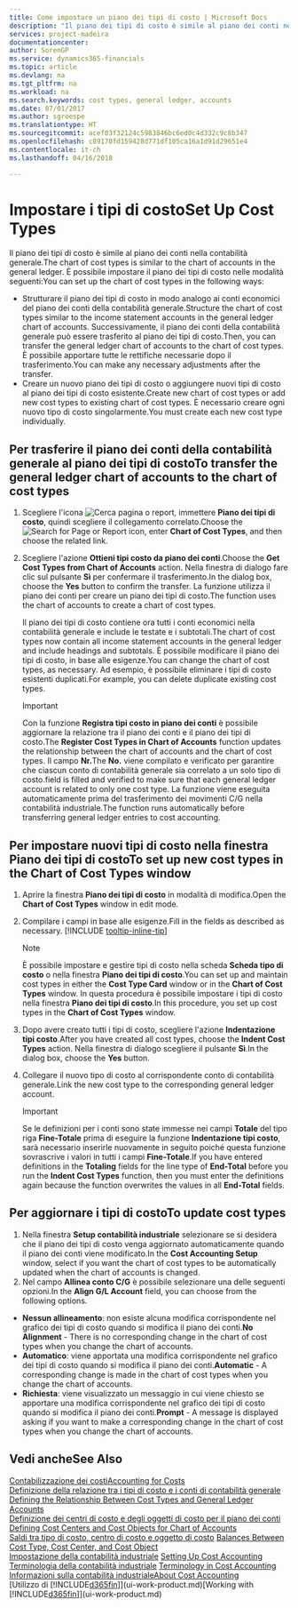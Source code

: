 ```yaml
---
title: Come impostare un piano dei tipi di costo | Microsoft Docs
description: "Il piano dei tipi di costo è simile al piano dei conti nella contabilità generale."
services: project-madeira
documentationcenter: 
author: SorenGP
ms.service: dynamics365-financials
ms.topic: article
ms.devlang: na
ms.tgt_pltfrm: na
ms.workload: na
ms.search.keywords: cost types, general ledger, accounts
ms.date: 07/01/2017
ms.author: sgroespe
ms.translationtype: HT
ms.sourcegitcommit: acef03f32124c5983846bc6ed0c4d332c9c8b347
ms.openlocfilehash: c89170fd159428d771df105ca16a1d91d29651e4
ms.contentlocale: it-ch
ms.lasthandoff: 04/16/2018

---
```

# <a name="set-up-cost-types"></a><span data-ttu-id="dfbd4-103">Impostare i tipi di costo</span><span class="sxs-lookup"><span data-stu-id="dfbd4-103">Set Up Cost Types</span></span>
<span data-ttu-id="dfbd4-104">Il piano dei tipi di costo è simile al piano dei conti nella contabilità generale.</span><span class="sxs-lookup"><span data-stu-id="dfbd4-104">The chart of cost types is similar to the chart of accounts in the general ledger.</span></span> <span data-ttu-id="dfbd4-105">È possibile impostare il piano dei tipi di costo nelle modalità seguenti:</span><span class="sxs-lookup"><span data-stu-id="dfbd4-105">You can set up the chart of cost types in the following ways:</span></span>  

-   <span data-ttu-id="dfbd4-106">Strutturare il piano dei tipi di costo in modo analogo ai conti economici del piano dei conti della contabilità generale.</span><span class="sxs-lookup"><span data-stu-id="dfbd4-106">Structure the chart of cost types similar to the income statement accounts in the general ledger chart of accounts.</span></span> <span data-ttu-id="dfbd4-107">Successivamente, il piano dei conti della contabilità generale può essere trasferito al piano dei tipi di costo.</span><span class="sxs-lookup"><span data-stu-id="dfbd4-107">Then, you can transfer the general ledger chart of accounts to the chart of cost types.</span></span> <span data-ttu-id="dfbd4-108">È possibile apportare tutte le rettifiche necessarie dopo il trasferimento.</span><span class="sxs-lookup"><span data-stu-id="dfbd4-108">You can make any necessary adjustments after the transfer.</span></span>  
-   <span data-ttu-id="dfbd4-109">Creare un nuovo piano dei tipi di costo o aggiungere nuovi tipi di costo al piano dei tipi di costo esistente.</span><span class="sxs-lookup"><span data-stu-id="dfbd4-109">Create new chart of cost types or add new cost types to existing chart of cost types.</span></span> <span data-ttu-id="dfbd4-110">È necessario creare ogni nuovo tipo di costo singolarmente.</span><span class="sxs-lookup"><span data-stu-id="dfbd4-110">You must create each new cost type individually.</span></span>  

## <a name="to-transfer-the-general-ledger-chart-of-accounts-to-the-chart-of-cost-types"></a><span data-ttu-id="dfbd4-111">Per trasferire il piano dei conti della contabilità generale al piano dei tipi di costo</span><span class="sxs-lookup"><span data-stu-id="dfbd4-111">To transfer the general ledger chart of accounts to the chart of cost types</span></span>  
1.  <span data-ttu-id="dfbd4-112">Scegliere l'icona ![Cerca pagina o report](media/ui-search/search_small.png "icona Cerca pagina o report"), immettere **Piano dei tipi di costo**, quindi scegliere il collegamento correlato.</span><span class="sxs-lookup"><span data-stu-id="dfbd4-112">Choose the ![Search for Page or Report](media/ui-search/search_small.png "Search for Page or Report icon") icon, enter **Chart of Cost Types**, and then choose the related link.</span></span>  
2.  <span data-ttu-id="dfbd4-113">Scegliere l'azione **Ottieni tipi costo da piano dei conti**.</span><span class="sxs-lookup"><span data-stu-id="dfbd4-113">Choose the **Get Cost Types from Chart of Accounts** action.</span></span> <span data-ttu-id="dfbd4-114">Nella finestra di dialogo fare clic sul pulsante **Sì** per confermare il trasferimento.</span><span class="sxs-lookup"><span data-stu-id="dfbd4-114">In the dialog box, choose the **Yes** button to confirm the transfer.</span></span> <span data-ttu-id="dfbd4-115">La funzione utilizza il piano dei conti per creare un piano dei tipi di costo.</span><span class="sxs-lookup"><span data-stu-id="dfbd4-115">The function uses the chart of accounts to create a chart of cost types.</span></span>  

    <span data-ttu-id="dfbd4-116">Il piano dei tipi di costo contiene ora tutti i conti economici nella contabilità generale e include le testate e i subtotali.</span><span class="sxs-lookup"><span data-stu-id="dfbd4-116">The chart of cost types now contain all income statement accounts in the general ledger and include headings and subtotals.</span></span> <span data-ttu-id="dfbd4-117">È possibile modificare il piano dei tipi di costo, in base alle esigenze.</span><span class="sxs-lookup"><span data-stu-id="dfbd4-117">You can change the chart of cost types, as necessary.</span></span> <span data-ttu-id="dfbd4-118">Ad esempio, è possibile eliminare i tipi di costo esistenti duplicati.</span><span class="sxs-lookup"><span data-stu-id="dfbd4-118">For example, you can delete duplicate existing cost types.</span></span>  

    > [!IMPORTANT]  
    >  <span data-ttu-id="dfbd4-119">Con la funzione **Registra tipi costo in piano dei conti** è possibile aggiornare la relazione tra il piano dei conti e il piano dei tipi di costo.</span><span class="sxs-lookup"><span data-stu-id="dfbd4-119">The **Register Cost Types in Chart of Accounts** function updates the relationship between the chart of accounts and the chart of cost types.</span></span> <span data-ttu-id="dfbd4-120">Il campo **Nr.**</span><span class="sxs-lookup"><span data-stu-id="dfbd4-120">The **No.**</span></span> <span data-ttu-id="dfbd4-121">viene compilato e verificato per garantire che ciascun conto di contabilità generale sia correlato a un solo tipo di costo.</span><span class="sxs-lookup"><span data-stu-id="dfbd4-121">field is filled and verified to make sure that each general ledger account is related to only one cost type.</span></span> <span data-ttu-id="dfbd4-122">La funzione viene eseguita automaticamente prima del trasferimento dei movimenti C/G nella contabilità industriale.</span><span class="sxs-lookup"><span data-stu-id="dfbd4-122">The function runs automatically before transferring general ledger entries to cost accounting.</span></span>  

## <a name="to-set-up-new-cost-types-in-the-chart-of-cost-types-window"></a><span data-ttu-id="dfbd4-123">Per impostare nuovi tipi di costo nella finestra Piano dei tipi di costo</span><span class="sxs-lookup"><span data-stu-id="dfbd4-123">To set up new cost types in the Chart of Cost Types window</span></span>  
1. <span data-ttu-id="dfbd4-124">Aprire la finestra **Piano dei tipi di costo** in modalità di modifica.</span><span class="sxs-lookup"><span data-stu-id="dfbd4-124">Open the **Chart of Cost Types** window in edit mode.</span></span>  
2. <span data-ttu-id="dfbd4-125">Compilare i campi in base alle esigenze.</span><span class="sxs-lookup"><span data-stu-id="dfbd4-125">Fill in the fields as described as necessary.</span></span> [!INCLUDE [tooltip-inline-tip](includes/tooltip-inline-tip_md.md)]

   > [!NOTE]  
   >  <span data-ttu-id="dfbd4-126">È possibile impostare e gestire tipi di costo nella scheda **Scheda tipo di costo** o nella finestra **Piano dei tipi di costo**.</span><span class="sxs-lookup"><span data-stu-id="dfbd4-126">You can set up and maintain cost types in either the **Cost Type Card** window or in the **Chart of Cost Types** window.</span></span> <span data-ttu-id="dfbd4-127">In questa procedura è possibile impostare i tipi di costo nella finestra  **Piano dei tipi di costo**.</span><span class="sxs-lookup"><span data-stu-id="dfbd4-127">In this procedure, you set up cost types in the **Chart of Cost Types** window.</span></span>

3. <span data-ttu-id="dfbd4-128">Dopo avere creato tutti i tipi di costo, scegliere l'azione **Indentazione tipi costo**.</span><span class="sxs-lookup"><span data-stu-id="dfbd4-128">After you have created all cost types, choose the **Indent Cost Types** action.</span></span> <span data-ttu-id="dfbd4-129">Nella finestra di dialogo scegliere il pulsante **Sì**.</span><span class="sxs-lookup"><span data-stu-id="dfbd4-129">In the dialog box, choose the **Yes** button.</span></span>  
4. <span data-ttu-id="dfbd4-130">Collegare il nuovo tipo di costo al corrispondente conto di contabilità generale.</span><span class="sxs-lookup"><span data-stu-id="dfbd4-130">Link the new cost type to the corresponding general ledger account.</span></span>  

   > [!IMPORTANT]  
   >  <span data-ttu-id="dfbd4-131">Se le definizioni per i conti sono state immesse nei campi **Totale** del tipo riga **Fine-Totale** prima di eseguire la funzione **Indentazione tipi costo**, sarà necessario inserirle nuovamente in seguito poiché questa funzione sovrascrive i valori in tutti i campi **Fine-Totale**.</span><span class="sxs-lookup"><span data-stu-id="dfbd4-131">If you have entered definitions in the **Totaling** fields for the line type of **End-Total** before you run the **Indent Cost Types** function, then you must enter the definitions again because the function overwrites the values in all **End-Total** fields.</span></span>  

## <a name="to-update-cost-types"></a><span data-ttu-id="dfbd4-132">Per aggiornare i tipi di costo</span><span class="sxs-lookup"><span data-stu-id="dfbd4-132">To update cost types</span></span>  
1.  <span data-ttu-id="dfbd4-133">Nella finestra **Setup contabilità industriale** selezionare se si desidera che il piano dei tipi di costo venga aggiornato automaticamente quando il piano dei conti viene modificato.</span><span class="sxs-lookup"><span data-stu-id="dfbd4-133">In the **Cost Accounting Setup** window, select if you want the chart of cost types to be automatically updated when the chart of accounts is changed.</span></span>  
2.  <span data-ttu-id="dfbd4-134">Nel campo **Allinea conto C/G** è possibile selezionare una delle seguenti opzioni.</span><span class="sxs-lookup"><span data-stu-id="dfbd4-134">In the **Align G/L Account** field, you can choose from the following options.</span></span>  

- <span data-ttu-id="dfbd4-135">**Nessun allineamento**: non esiste alcuna modifica corrispondente nel grafico dei tipi di costo quando si modifica il piano dei conti.</span><span class="sxs-lookup"><span data-stu-id="dfbd4-135">**No Alignment** - There is no corresponding change in the chart of cost types when you change the chart of accounts.</span></span>  
- <span data-ttu-id="dfbd4-136">**Automatico**: viene apportata una modifica corrispondente nel grafico dei tipi di costo quando si modifica il piano dei conti.</span><span class="sxs-lookup"><span data-stu-id="dfbd4-136">**Automatic** - A corresponding change is made in the chart of cost types when you change the chart of accounts.</span></span>  
- <span data-ttu-id="dfbd4-137">**Richiesta**: viene visualizzato un messaggio in cui viene chiesto se apportare una modifica corrispondente nel grafico dei tipi di costo quando si modifica il piano dei conti.</span><span class="sxs-lookup"><span data-stu-id="dfbd4-137">**Prompt** - A message is displayed asking if you want to make a corresponding change in the chart of cost types when you change the chart of accounts.</span></span>  

## <a name="see-also"></a><span data-ttu-id="dfbd4-138">Vedi anche</span><span class="sxs-lookup"><span data-stu-id="dfbd4-138">See Also</span></span>  
[<span data-ttu-id="dfbd4-139">Contabilizzazione dei costi</span><span class="sxs-lookup"><span data-stu-id="dfbd4-139">Accounting for Costs</span></span>](finance-manage-cost-accounting.md)  
<span data-ttu-id="dfbd4-140">[Definizione della relazione tra i tipi di costo e i conti di contabilità generale](finance-defining-the-relationship-between-cost-types-and-general-ledger-accounts.md) </span><span class="sxs-lookup"><span data-stu-id="dfbd4-140">[Defining the Relationship Between Cost Types and General Ledger Accounts](finance-defining-the-relationship-between-cost-types-and-general-ledger-accounts.md) </span></span>  
<span data-ttu-id="dfbd4-141">[Definizione dei centri di costo e degli oggetti di costo per il piano dei conti](finance-defining-cost-centers-and-cost-objects-for-chart-of-accounts.md) </span><span class="sxs-lookup"><span data-stu-id="dfbd4-141">[Defining Cost Centers and Cost Objects for Chart of Accounts](finance-defining-cost-centers-and-cost-objects-for-chart-of-accounts.md) </span></span>  
<span data-ttu-id="dfbd4-142">[Saldi tra tipo di costo, centro di costo e oggetto di costo](finance-balances-between-cost-type-cost-center-and-cost-object.md) </span><span class="sxs-lookup"><span data-stu-id="dfbd4-142">[Balances Between Cost Type, Cost Center, and Cost Object](finance-balances-between-cost-type-cost-center-and-cost-object.md) </span></span>  
<span data-ttu-id="dfbd4-143">[Impostazione della contabilità industriale](finance-set-up-cost-accounting.md) </span><span class="sxs-lookup"><span data-stu-id="dfbd4-143">[Setting Up Cost Accounting](finance-set-up-cost-accounting.md) </span></span>  
<span data-ttu-id="dfbd4-144">[Terminologia della contabilità industriale](finance-terminology-in-cost-accounting.md) </span><span class="sxs-lookup"><span data-stu-id="dfbd4-144">[Terminology in Cost Accounting](finance-terminology-in-cost-accounting.md) </span></span>  
[<span data-ttu-id="dfbd4-145">Informazioni sulla contabilità industriale</span><span class="sxs-lookup"><span data-stu-id="dfbd4-145">About Cost Accounting</span></span>](finance-about-cost-accounting.md)  
<span data-ttu-id="dfbd4-146">[Utilizzo di [!INCLUDE[d365fin](includes/d365fin_md.md)]](ui-work-product.md)</span><span class="sxs-lookup"><span data-stu-id="dfbd4-146">[Working with [!INCLUDE[d365fin](includes/d365fin_md.md)]](ui-work-product.md)</span></span>

